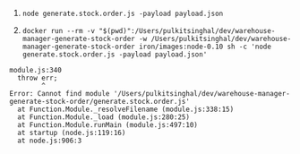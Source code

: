 1. `node generate.stock.order.js -payload payload.json`

2. `docker run --rm -v "$(pwd)":/Users/pulkitsinghal/dev/warehouse-manager-generate-stock-order -w /Users/pulkitsinghal/dev/warehouse-manager-generate-stock-order iron/images:node-0.10 sh -c 'node generate.stock.order.js -payload payload.json'`

  ```
module.js:340
    throw err;
          ^
Error: Cannot find module '/Users/pulkitsinghal/dev/warehouse-manager-generate-stock-order/generate.stock.order.js'
    at Function.Module._resolveFilename (module.js:338:15)
    at Function.Module._load (module.js:280:25)
    at Function.Module.runMain (module.js:497:10)
    at startup (node.js:119:16)
    at node.js:906:3
  ```
